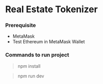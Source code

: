 # Real Estate Tokenizer

### Prerequisite
- MetaMask
- Test Ethereum in MetaMask Wallet

### Commands to run project
> npm install

> npm run dev
